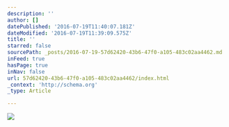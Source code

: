 ```yaml
---
description: ''
author: []
datePublished: '2016-07-19T11:40:07.181Z'
dateModified: '2016-07-19T11:39:09.575Z'
title: ''
starred: false
sourcePath: _posts/2016-07-19-57d62420-43b6-47f0-a105-483c02aa4462.md
inFeed: true
hasPage: true
inNav: false
url: 57d62420-43b6-47f0-a105-483c02aa4462/index.html
_context: 'http://schema.org'
_type: Article

---
```

![](https://the-grid-user-content.s3-us-west-2.amazonaws.com/11821560-e56b-4f85-a75e-cb034d785c23.jpg)